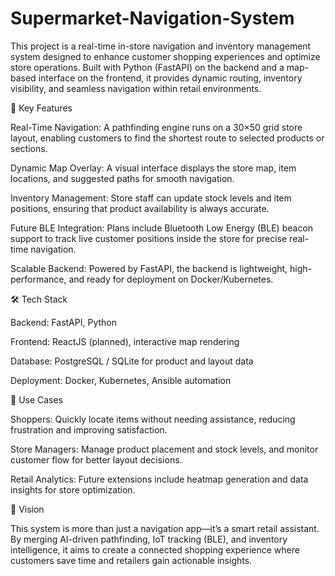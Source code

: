 # Supermarket-Navigation-System
This project is a real-time in-store navigation and inventory management system designed to enhance customer shopping experiences and optimize store operations. Built with Python (FastAPI) on the backend and a map-based interface on the frontend, it provides dynamic routing, inventory visibility, and seamless navigation within retail environments.

🔎 Key Features

Real-Time Navigation: A pathfinding engine runs on a 30×50 grid store layout, enabling customers to find the shortest route to selected products or sections.

Dynamic Map Overlay: A visual interface displays the store map, item locations, and suggested paths for smooth navigation.

Inventory Management: Store staff can update stock levels and item positions, ensuring that product availability is always accurate.

Future BLE Integration: Plans include Bluetooth Low Energy (BLE) beacon support to track live customer positions inside the store for precise real-time navigation.

Scalable Backend: Powered by FastAPI, the backend is lightweight, high-performance, and ready for deployment on Docker/Kubernetes.

🛠️ Tech Stack

Backend: FastAPI, Python

Frontend: ReactJS (planned), interactive map rendering

Database: PostgreSQL / SQLite for product and layout data

Deployment: Docker, Kubernetes, Ansible automation

🚀 Use Cases

Shoppers: Quickly locate items without needing assistance, reducing frustration and improving satisfaction.

Store Managers: Manage product placement and stock levels, and monitor customer flow for better layout decisions.

Retail Analytics: Future extensions include heatmap generation and data insights for store optimization.

🌟 Vision

This system is more than just a navigation app—it’s a smart retail assistant. By merging AI-driven pathfinding, IoT tracking (BLE), and inventory intelligence, it aims to create a connected shopping experience where customers save time and retailers gain actionable insights.

